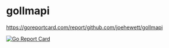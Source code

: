 # gollmapi
https://goreportcard.com/report/github.com/joehewett/gollmapi

[![Go Report Card](https://goreportcard.com/badge/github.com/joehewett/gollmapi)](https://goreportcard.com/report/github.com/joehewett/gollmapi)

